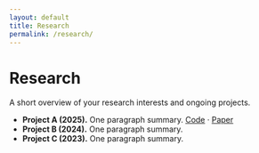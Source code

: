 ```yaml
---
layout: default
title: Research
permalink: /research/
---
```


# Research

A short overview of your research interests and ongoing projects.

- **Project A (2025).** One paragraph summary. [Code](#) · [Paper](#)  
- **Project B (2024).** One paragraph summary.  
- **Project C (2023).** One paragraph summary.

